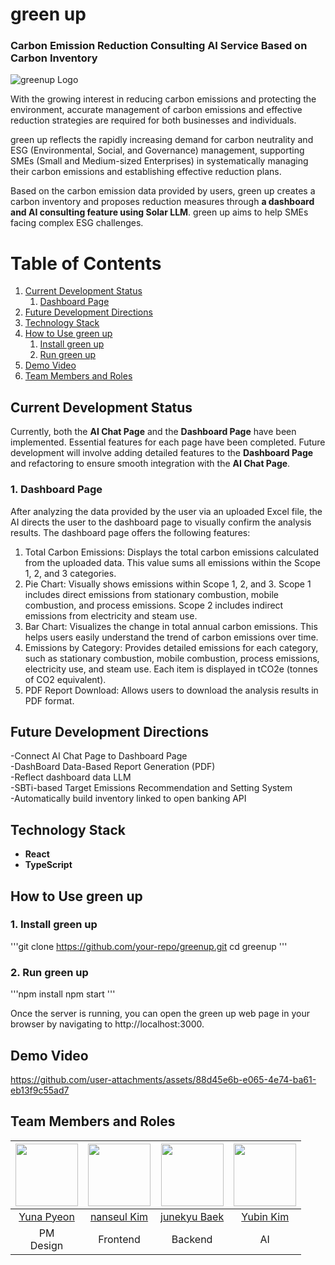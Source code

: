 # green up
### Carbon Emission Reduction Consulting AI Service Based on Carbon Inventory

![greenup Logo](https://github.com/user-attachments/assets/988463c0-0289-4333-9dcc-6ed9893138e5)

With the growing interest in reducing carbon emissions and protecting the environment, accurate management of carbon emissions and effective reduction strategies are required for both businesses and individuals.

green up reflects the rapidly increasing demand for carbon neutrality and ESG (Environmental, Social, and Governance) management, supporting SMEs (Small and Medium-sized Enterprises) in systematically managing their carbon emissions and establishing effective reduction plans.

Based on the carbon emission data provided by users, green up creates a carbon inventory and proposes reduction measures through **a dashboard and AI consulting feature using Solar LLM**. green up aims to help SMEs facing complex ESG challenges.

# Table of Contents
1. [Current Development Status](#current-development-status)
    1. [Dashboard Page](#dashboard-page)
2. [Future Development Directions](#future-development-directions)
3. [Technology Stack](#technology-stack)
4. [How to Use green up](#how-to-use-green-up)
    1. [Install green up](#install-green-up)
    2. [Run green up](#run-green-up)
5. [Demo Video](#demo-video)
6. [Team Members and Roles](#team-members-and-roles)

## Current Development Status

Currently, both the **AI Chat Page** and the **Dashboard Page** have been implemented. Essential features for each page have been completed. Future development will involve adding detailed features to the **Dashboard Page** and refactoring to ensure smooth integration with the **AI Chat Page**.

### 1. Dashboard Page

After analyzing the data provided by the user via an uploaded Excel file, the AI directs the user to the dashboard page to visually confirm the analysis results. The dashboard page offers the following features:

1. Total Carbon Emissions: Displays the total carbon emissions calculated from the uploaded data. This value sums all emissions within the Scope 1, 2, and 3 categories.
2. Pie Chart: Visually shows emissions within Scope 1, 2, and 3. Scope 1 includes direct emissions from stationary combustion, mobile combustion, and process emissions. Scope 2 includes indirect emissions from electricity and steam use.
3. Bar Chart: Visualizes the change in total annual carbon emissions. This helps users easily understand the trend of carbon emissions over time.
4. Emissions by Category: Provides detailed emissions for each category, such as stationary combustion, mobile combustion, process emissions, electricity use, and steam use. Each item is displayed in tCO2e (tonnes of CO2 equivalent).
5. PDF Report Download: Allows users to download the analysis results in PDF format.

## Future Development Directions

-Connect AI Chat Page to Dashboard Page<br/> 
-DashBoard Data-Based Report Generation (PDF)<br/> 
-Reflect dashboard data LLM<br/> 
-SBTi-based Target Emissions Recommendation and Setting System<br/> 
-Automatically build inventory linked to open banking API


## Technology Stack

- **React**
- **TypeScript**

## How to Use green up

### 1. Install green up

'''git clone https://github.com/your-repo/greenup.git
cd greenup
'''


### 2. Run green up

'''npm install
npm start
'''


Once the server is running, you can open the green up web page in your browser by navigating to http://localhost:3000.

## Demo Video

https://github.com/user-attachments/assets/88d45e6b-e065-4e74-ba61-eb13f9c55ad7


## Team Members and Roles

| [<img src="https://github.com/Drizzle03.png" width="100px">](https://github.com/Drizzle03) | [<img src="https://github.com/seulnan.png" width="100px">](https://github.com/seulnan) | [<img src="https://github.com/junekyu02.png" width="100px">](https://github.com/junekyu02) | [<img src="https://github.com/jakepro657.png" width="100px">](https://github.com/jakepro657) |
| :--------------------------------------------------------------------------------------: | :--------------------------------------------------------------------------------------: | :--------------------------------------------------------------------------------------: | :--------------------------------------------------------------------------------------: |
| [Yuna Pyeon](https://github.com/Drizzle03) | [nanseul Kim](https://github.com/seulnan) | [junekyu Baek](https://github.com/junekyu02) | [Yubin Kim](https://github.com/jakepro657) |
| PM <br> Design | Frontend | Backend | AI |
